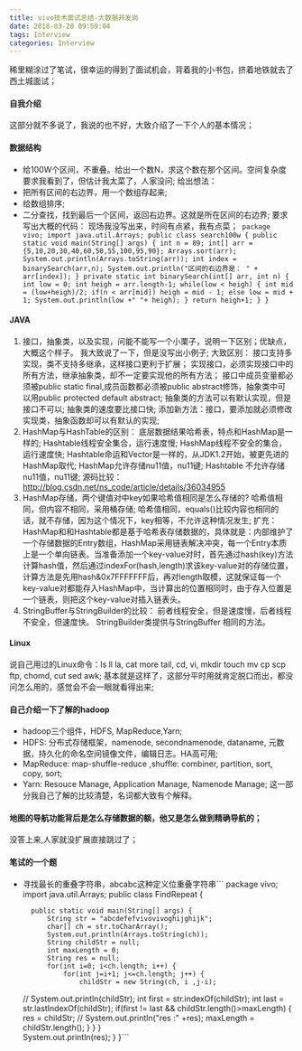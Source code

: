 ```yaml
---
title: vivo技术面试总结-大数据开发岗
date: 2018-03-20 09:59:04
tags: Interview
categories: Interview
---
```

稀里糊涂过了笔试，很幸运的得到了面试机会，背着我的小书包，挤着地铁就去了西土城面试；
<!--more-->
#### 自我介绍
这部分就不多说了，我说的也不好，大致介绍了一下个人的基本情况；
#### 数据结构
-	 给100W个区间，不重叠。给出一个数N，求这个数在那个区间。空间复杂度要求我看到了，但估计我太菜了，人家没问;
给出想法：
- 把所有区间的右边界，用一个数组存起来;
- 给数组排序;
- 二分查找，找到最后一个区间，返回右边界。这就是所在区间的右边界;
要求写出大概的代码：
现场我没写出来，时间有点紧，我有点菜；```
	package vivo;
	import java.util.Arrays;
	public class search100w {
		public static void main(String[] args) {
			int n = 89;
			int[] arr = {5,10,20,30,40,60,50,55,100,95,90};
			Arrays.sort(arr);
			System.out.println(Arrays.toString(arr));
			int index = binarySearch(arr,n);
			System.out.println("区间的右边界是： " + arr[index]);
		}
		private static int binarySearch(int[] arr, int n) {
			int low = 0;
			int heigh = arr.length-1;
			while(low < heigh) {
				int mid = (low+heigh)/2;
				if(n < arr[mid])
					heigh = mid - 1;
				else
					low = mid + 1;
				System.out.println(low +" "+ heigh);
			}
			return heigh+1;
		}
	}```

#### JAVA
1. 接口，抽象类，以及实现，问能不能写一个小栗子，说明一下区别；优缺点，大概这个样子。
我大致说了一下，但是没写出小例子;
大致区别：
接口支持多实现，类不支持多继承，这样接口更利于扩展；
实现接口，必须实现接口中的所有方法，继承抽象类，却不一定要实现他的所有方法；
接口中成员变量都必须被public static final,成员函数都必须被public abstract修饰，抽象类中可以用public protected default abstract;
抽象类的方法可以有默认实现，但是接口不可以;
抽象类的速度要比接口快;
添加新方法：接口，要添加就必须修改实现类，抽象函数却可以有默认的实现;
2. HashMap与HashTable的区别：
底层数据结果哈希表，特点和HashMap是一样的;
Hashtable线程安全集合，运行速度慢;
HashMap线程不安全的集合，运行速度快;
Hashtable命运和Vector是一样的，从JDK1.2开始，被更先进的HashMap取代;
HashMap允许存储nu11值，nu11键;
Hashtable 不允许存储nu11值，nu11键;
源码比较：http://blog.csdn.net/ns_code/article/details/36034955
3. HashMap存储，两个键值对中key如果哈希值相同是怎么存储的?
哈希值相同，但内容不相同，采用桶存储;
哈希值相同，equals()比较内容也相同的话，就不存储，因为这个情况下，key相等，不允许这种情况发生;
扩充：
HashMap和和Hashtable都是基于哈希表存储数据的，具体就是：内部维护了一个存储数据的Entry数组，HashMap采用链表解决冲突，每一个Entry本质上是一个单向链表。当准备添加一个key-value对时，首先通过hash(key)方法计算hash值，然后通过indexFor(hash,length)求该key-value对的存储位置，计算方法是先用hash&0x7FFFFFFF后，再对length取模，这就保证每一个key-value对都能存入HashMap中，当计算出的位置相同时，由于存入位置是一个链表，则把这个key-value对插入链表头。
4. StringBuffer与StringBuilder的比较：
前者线程安全，但是速度慢，后者线程不安全，但速度快。
StringBuilder类提供与StringBuffer 相同的方法。

#### Linux
说自己用过的Linux命令：ls ll la, cat more tail, cd, vi, mkdir touch mv cp scp ftp, chomd, cut sed awk;
基本就是这样了，这部分平时用就肯定脱口而出，都没问怎么用的，感觉会不会一眼就看得出来;

#### 自己介绍一下了解的hadoop
- hadoop三个组件，HDFS, MapReduce,Yarn;
- HDFS: 分布式存储框架，namenode, secondnamenode, dataname, 元数据，持久化的命名空间镜像文件，编辑日志。HA高可用;
- MapReduce: map-shuffle-reduce ,shuffle: combiner, partition, sort, copy, sort;
- Yarn: Resouce Manage, Application Manage, Namenode Manage;
这一部分我自己了解的比较清楚，名词都大致有个解释。

#### 地图的导航功能背后是怎么存储数据的额，他又是怎么做到精确导航的；
没答上来,人家就没扩展直接跳过了；
#### 笔试的一个题
- 寻找最长的重叠字符串，abcabc这种定义位重叠字符串``` 
	package vivo;
	import java.util.Arrays;
	public class FindRepeat {

		public static void main(String[] args) {
			String str = "abcdefefvivovivoghijghijk";
			char[] ch = str.toCharArray();
			System.out.println(Arrays.toString(ch));
			String childStr = null;
			int maxLength = 0;
			String res = null;
			for(int i=0; i<ch.length; i++) {
				for(int j=i+1; j<=ch.length; j++) {
					childStr = new String(ch, i ,j-i);
	//				System.out.println(childStr);
					int first = str.indexOf(childStr);
					int last = str.lastIndexOf(childStr);
					if(first != last && childStr.length()>maxLength) {
						res = childStr;
	//					System.out.println("res :" +res);
						maxLength = childStr.length();
					}
				}
			}		
			System.out.println(res);
		}
	}```
